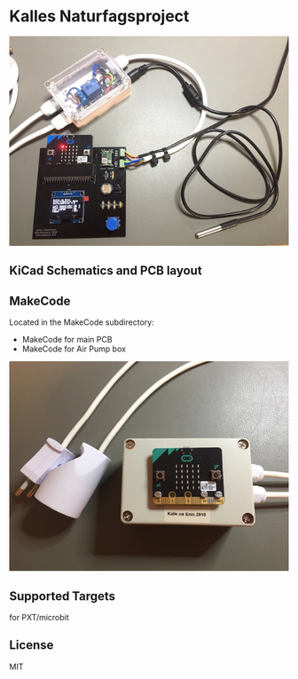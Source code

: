# Kalles Naturfagsproject

![](https://github.com/JordanElectronics/Kalle-Naturfagsprojekt-Microbit/blob/master/Pictures/Icon1.jpg)

## KiCad Schematics and PCB layout

## MakeCode
Located in the MakeCode subdirectory:
- MakeCode for main PCB
- MakeCode for Air Pump box

![](https://github.com/JordanElectronics/Kalle-Naturfagsprojekt-Microbit/blob/master/Pictures/Icon2.jpg)

## Supported Targets
for PXT/microbit

## License
MIT
